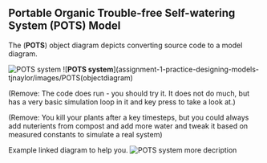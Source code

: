 ## **P**ortable **O**rganic **T**rouble-free **S**elf-watering System (**POTS**) Model

The (**POTS**) object diagram depicts converting source code to a model diagram.

 ![**POTS system**](images/POTSobjectdiagram.png)
![**POTS system**](assignment-1-practice-designing-models-tjnaylor/images/POTS(objectdiagram)



(Remove: The code does run - you should try it. It does not do much, but has a very basic
simulation loop in it and key press to take a look at.)

(Remove: You kill your plants after a key timesteps, but you could always add nuterients
from compost and add more water and tweak it based on measured constants to simulate
a real system)


Example linked diagram to help you.
![POTS system](../../images/class_example_diagram.png)
more decription